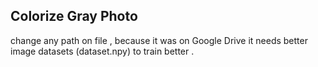 ## Colorize Gray Photo

change any path on file , because it was on Google Drive
it needs better image datasets (dataset.npy) to train better .
